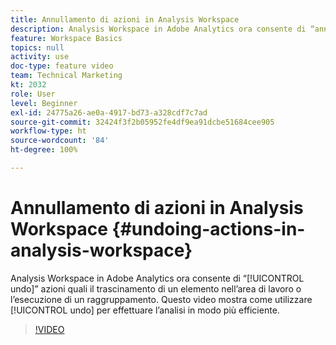 ```yaml
---
title: Annullamento di azioni in Analysis Workspace
description: Analysis Workspace in Adobe Analytics ora consente di “annullare” azioni quali il trascinamento di un elemento nell’area di lavoro o l’esecuzione di un raggruppamento. Questo video mostra come utilizzare l’annullamento per effettuare l’analisi in modo più efficiente.
feature: Workspace Basics
topics: null
activity: use
doc-type: feature video
team: Technical Marketing
kt: 2032
role: User
level: Beginner
exl-id: 24775a26-ae0a-4917-bd73-a328cdf7c7ad
source-git-commit: 32424f3f2b05952fe4df9ea91dcbe51684cee905
workflow-type: ht
source-wordcount: '84'
ht-degree: 100%

---
```


# Annullamento di azioni in Analysis Workspace {#undoing-actions-in-analysis-workspace}

Analysis Workspace in Adobe Analytics ora consente di “[!UICONTROL undo]” azioni quali il trascinamento di un elemento nell’area di lavoro o l’esecuzione di un raggruppamento. Questo video mostra come utilizzare [!UICONTROL undo] per effettuare l’analisi in modo più efficiente.

>[!VIDEO](https://video.tv.adobe.com/v/23983/?quality=12)

